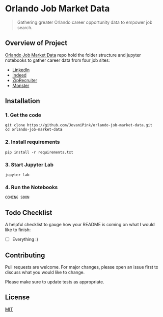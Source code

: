 # Orlando Job Market Data

> Gathering greater Orlando career opportunity data to empower job search.

## Overview of Project

[Orlando Job Market Data](https://github.com/JovaniPink/orlando-job-market-data) repo hold the folder structure and jupyter notebooks to gather career data from four job sites:

- [LinkedIn](https://www.linkedin.com/jobs)
- [Indeed](https://www.indeed.com/)
- [ZipRecruiter](https://www.ziprecruiter.com/)
- [Monster](https://www.monster.com/)

## Installation

### 1. Get the code

    git clone https://github.com/JovaniPink/orlando-job-market-data.git
    cd orlando-job-market-data

### 2. Install requirements

    pip install -r requirements.txt

### 3. Start Jupyter Lab

    jupyter lab

### 4. Run the Notebooks

    COMING SOON

## Todo Checklist

A helpful checklist to gauge how your README is coming on what I would like to finish:

- [ ] Everything :)

## Contributing

Pull requests are welcome. For major changes, please open an issue first to discuss what you would like to change.

Please make sure to update tests as appropriate.

## License

[MIT](https://choosealicense.com/licenses/mit/)
